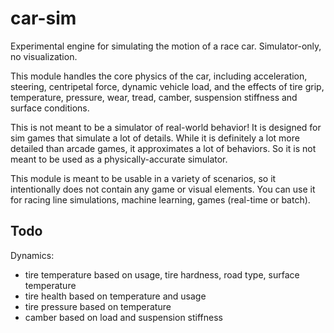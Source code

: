 # car-sim

Experimental engine for simulating the motion of a race car. Simulator-only, no visualization.

This module handles the core physics of the car, including acceleration, steering, centripetal force, dynamic vehicle load, and the effects of tire grip, temperature, pressure, wear, tread, camber, suspension stiffness and surface conditions.

This is not meant to be a simulator of real-world behavior! It is designed for sim games that simulate a lot of details. While it is definitely a lot more detailed than arcade games, it approximates a lot of behaviors. So it is not meant to be used as a physically-accurate simulator.

This module is meant to be usable in a variety of scenarios, so it intentionally does not contain any game or visual elements. You can use it for racing line simulations, machine learning, games (real-time or batch).

## Todo
Dynamics:
- tire temperature based on usage, tire hardness, road type, surface temperature
- tire health based on temperature and usage
- tire pressure based on temperature
- camber based on load and suspension stiffness